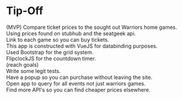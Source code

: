 # Tip-Off
(MVP)
Compare ticket prices to the sought out Warriors home games.  
Using prices found on stubhub and the seatgeek api.  
Link to each game so you can buy tickets.  
This app is constructed with VueJS for databinding purposes.  
Used Bootstrap for the grid system.  
FlipclockJS for the countdown timer.  
(reach goals)  
Write some legit tests.  
Have a popup so you can purchase without leaving the site.  
Open app to query for all events not just warriors games.  
Find more API's so you can find cheaper prices elsewhere.  
